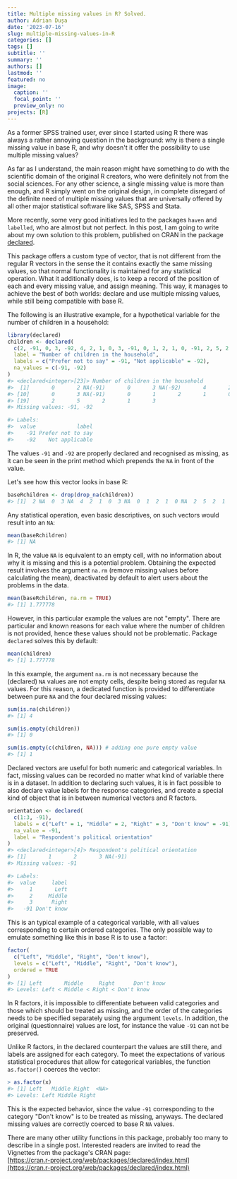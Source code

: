 ```yaml
---
title: Multiple missing values in R? Solved.
author: Adrian Dușa
date: '2023-07-16'
slug: multiple-missing-values-in-R
categories: []
tags: []
subtitle: ''
summary: ''
authors: []
lastmod: ''
featured: no
image:
  caption: ''
  focal_point: ''
  preview_only: no
projects: [R]
---
```


As a former SPSS trained user, ever since I started using R there was always a rather annoying question in the background: why is there a single missing value in base R, and why doesn't it offer the possibility to use multiple missing values?

As far as I understand, the main reason might have something to do with the scientific domain of the original R creators, who were definitely not from the social sciences. For any other science, a single missing value is more than enough, and R simply went on the original design, in complete disregard of the definite need of multiple missing values that are universally offered by all other major statistical software like SAS, SPSS and Stata.

More recently, some very good initiatives led to the packages `haven` and `labelled`, who are almost but not perfect. In this post, I am going to write about my own solution to this problem, published on CRAN in the package [declared](https://cran.r-project.org/web/packages/declared/index.html).

This package offers a custom type of vector, that is not different from the regular R vectors in the sense the it contains exactly the same missing values, so that normal functionality is maintained for any statistical operation. What it additionally does, is to keep a record of the position of each and every missing value, and assign meaning. This way, it manages to achieve the best of both worlds: declare and use multiple missing values, while still being compatible with base R.

The following is an illustrative example, for a hypothetical variable for the number of children in a household:

```r
library(declared)
children <- declared(
  c(2, -91, 0, 3, -92, 4, 2, 1, 0, 3, -91, 0, 1, 2, 1, 0, -91, 2, 5, 2, 1, 3),
  label = "Number of children in the household",
  labels = c("Prefer not to say" = -91, "Not applicable" = -92),
  na_values = c(-91, -92)
)
#> <declared<integer>[23]> Number of children in the household
#>  [1]       0       2 NA(-91)       0       3 NA(-92)       4       2       1
#> [10]       0       3 NA(-91)       0       1       2       1       0 NA(-91)
#> [19]       2       5       2       1       3
#> Missing values: -91, -92

#> Labels:
#>  value             label
#>    -91 Prefer not to say
#>    -92    Not applicable
```

The values `-91` and `-92` are properly declared and recognised as missing, as it can be seen in the print method which prepends the `NA` in front of the value.

Let's see how this vector looks in base R:

```r
baseRchildren <- drop(drop_na(children))
#> [1]  2 NA  0  3 NA  4  2  1  0  3 NA  0  1  2  1  0 NA  2  5  2  1  3
```

Any statistical operation, even basic descriptives, on such vectors would result into an `NA`:

```r
mean(baseRchildren)
#> [1] NA
```

In R, the value `NA` is equivalent to an empty cell, with no information about why it is missing and this is a potential problem. Obtaining the expected result involves the argument `na.rm` (remove missing values before calculating the mean), deactivated by default to alert users about the problems in the data. 

```r
mean(baseRchildren, na.rm = TRUE)
#> [1] 1.777778
```

However, in this particular example the values are not "empty". There are particular and known reasons for each value where the number of children is not provided, hence these values should not be problematic. Package `declared` solves this by default:

```r
mean(children)
#> [1] 1.777778
```

In this example, the argument `na.rm` is not necessary because the (declared) `NA` values are not empty cells, despite being stored as regular `NA` values. For this reason, a dedicated function is provided to differentiate between pure `NA` and the four declared missing values:

```r
sum(is.na(children))
#> [1] 4

sum(is.empty(children))
#> [1] 0

sum(is.empty(c(children, NA))) # adding one pure empty value
#> [1] 1
```

Declared vectors are useful for both numeric and categorical variables. In fact, missing values can be recorded no matter what kind of variable there is in a dataset. In addition to declaring such values, it is in fact possible to also declare value labels for the response categories, and create a special kind of object that is in between numerical vectors and R factors.

```r
orientation <- declared(
  c(1:3, -91),
  labels = c("Left" = 1, "Middle" = 2, "Right" = 3, "Don't know" = -91),
  na_value = -91,
  label = "Respondent's political orientation"
)
#> <declared<integer>[4]> Respondent's political orientation
#> [1]       1       2       3 NA(-91)
#> Missing values: -91

#> Labels:
#>  value     label
#>     1       Left
#>     2     Middle
#>     3      Right
#>   -91 Don't know
```
This is an typical example of a categorical variable, with all values corresponding to certain ordered categories. The only possible way to emulate something like this in base R is to use a factor:

```r
factor(
  c("Left", "Middle", "Right", "Don't know"),
  levels = c("Left", "Middle", "Right", "Don't know"),
  ordered = TRUE
)
#> [1] Left       Middle     Right      Don't know
#> Levels: Left < Middle < Right < Don't know
```

In R factors, it is impossible to differentiate between valid categories and those which should be treated as missing, and the order of the categories needs to be specified separately using the argument `levels`. In addition, the original (questionnaire) values are lost, for instance the value `-91` can not be preserved.

Unlike R factors, in the declared counterpart the values are still there, and labels are assigned for each category. To meet the expectations of various statistical procedures that allow for categorical variables, the function `as.factor()` coerces the vector:

```r
> as.factor(x)
#> [1] Left   Middle Right  <NA>  
#> Levels: Left Middle Right
```

This is the expected behavior, since the value `-91` corresponding to the category "Don't know" is to be treated as missing, anyways. The declared missing values are correctly coerced to base R `NA` values.

There are many other utility functions in this package, probably too many to describe in a single post. Interested readers are invited to read the Vignettes from the package's CRAN page:<br>
[https://cran.r-project.org/web/packages/declared/index.html](https://cran.r-project.org/web/packages/declared/index.html)

<br>
